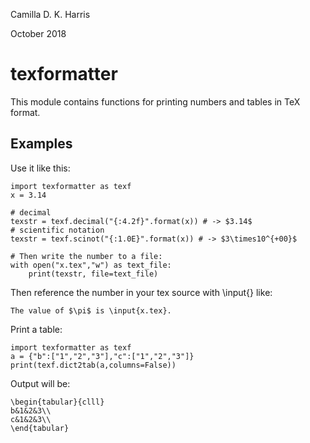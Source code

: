 Camilla D. K. Harris

October 2018

# texformatter

This module contains functions for printing numbers and tables in TeX format.

## Examples

Use it like this:

    import texformatter as texf
    x = 3.14

    # decimal
    texstr = texf.decimal("{:4.2f}".format(x)) # -> $3.14$
    # scientific notation
    texstr = texf.scinot("{:1.0E}".format(x)) # -> $3\times10^{+00}$

    # Then write the number to a file:
    with open("x.tex","w") as text_file:
        print(texstr, file=text_file)

Then reference the number in your tex source with \input{} like:

    The value of $\pi$ is \input{x.tex}.

Print a table:

    import texformatter as texf
    a = {"b":["1","2","3"],"c":["1","2","3"]}
    print(texf.dict2tab(a,columns=False))

Output will be:

    \begin{tabular}{clll}
    b&1&2&3\\
    c&1&2&3\\
    \end{tabular}